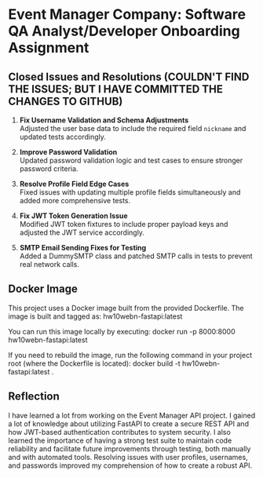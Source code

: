# Event Manager Company: Software QA Analyst/Developer Onboarding Assignment

## Closed Issues and Resolutions (COULDN'T FIND THE ISSUES; BUT I HAVE COMMITTED THE CHANGES TO GITHUB)
1. **Fix Username Validation and Schema Adjustments**  
   Adjusted the user base data to include the required field `nickname` and updated tests accordingly.

2. **Improve Password Validation**  
   Updated password validation logic and test cases to ensure stronger password criteria.

3. **Resolve Profile Field Edge Cases**  
   Fixed issues with updating multiple profile fields simultaneously and added more comprehensive tests.

4. **Fix JWT Token Generation Issue**  
  Modified JWT token fixtures to include proper payload keys and adjusted the JWT service accordingly.

5. **SMTP Email Sending Fixes for Testing**  
   Added a DummySMTP class and patched SMTP calls in tests to prevent real network calls.

## Docker Image

This project uses a Docker image built from the provided Dockerfile. The image is built and tagged as:
hw10webn-fastapi:latest

You can run this image locally by executing:
docker run -p 8000:8000 hw10webn-fastapi:latest

If you need to rebuild the image, run the following command in your project root (where the Dockerfile is located):
docker build -t hw10webn-fastapi:latest .

## Reflection
I have learned a lot from working on the Event Manager API project.  I gained a lot of knowledge about utilizing FastAPI to create a secure REST API and how JWT-based authentication contributes to system security.  I also learned the importance of having a strong test suite to maintain code reliability and facilitate future improvements through testing, both manually and with automated tools.  Resolving issues with user profiles, usernames, and passwords improved my comprehension of how to create a robust API.